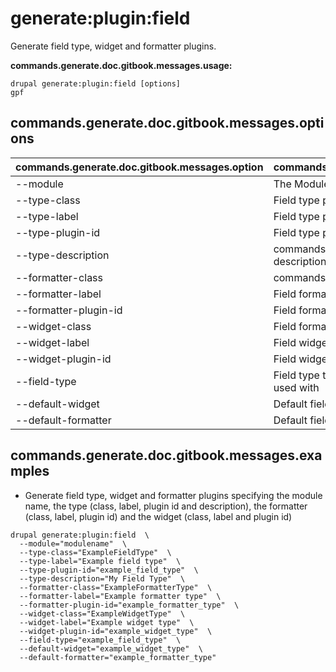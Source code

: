 # generate:plugin:field
Generate field type, widget and formatter plugins.

**commands.generate.doc.gitbook.messages.usage:**
```
drupal generate:plugin:field [options]
gpf
```

## commands.generate.doc.gitbook.messages.options
commands.generate.doc.gitbook.messages.option | commands.generate.doc.gitbook.messages.details
-------|-------------
--module | The Module name.
--type-class | Field type plugin class name
--type-label | Field type plugin label
--type-plugin-id | Field type plugin id
--type-description | commands.generate.plugin.field.options.type-type-description
--formatter-class | commands.generate.plugin.field.options.class
--formatter-label | Field formatter plugin label
--formatter-plugin-id | Field formatter plugin id
--widget-class | Field formatter plugin class name
--widget-label | Field widget plugin label
--widget-plugin-id | Field widget plugin id
--field-type | Field type the formatter and widget plugin can be used with
--default-widget | Default field widget of the field type plugin
--default-formatter | Default field formatter of field type plugin

## commands.generate.doc.gitbook.messages.examples
* Generate field type, widget and formatter plugins specifying the module name, the type (class, label, plugin id and description), the formatter (class, label, plugin id) and the widget (class, label and plugin id)
```
drupal generate:plugin:field  \
  --module="modulename"  \
  --type-class="ExampleFieldType"  \
  --type-label="Example field type"  \
  --type-plugin-id="example_field_type"  \
  --type-description="My Field Type"  \
  --formatter-class="ExampleFormatterType"  \
  --formatter-label="Example formatter type"  \
  --formatter-plugin-id="example_formatter_type"  \
  --widget-class="ExampleWidgetType"  \
  --widget-label="Example widget type"  \
  --widget-plugin-id="example_widget_type"  \
  --field-type="example_field_type"  \
  --default-widget="example_widget_type"  \
  --default-formatter="example_formatter_type"
```
